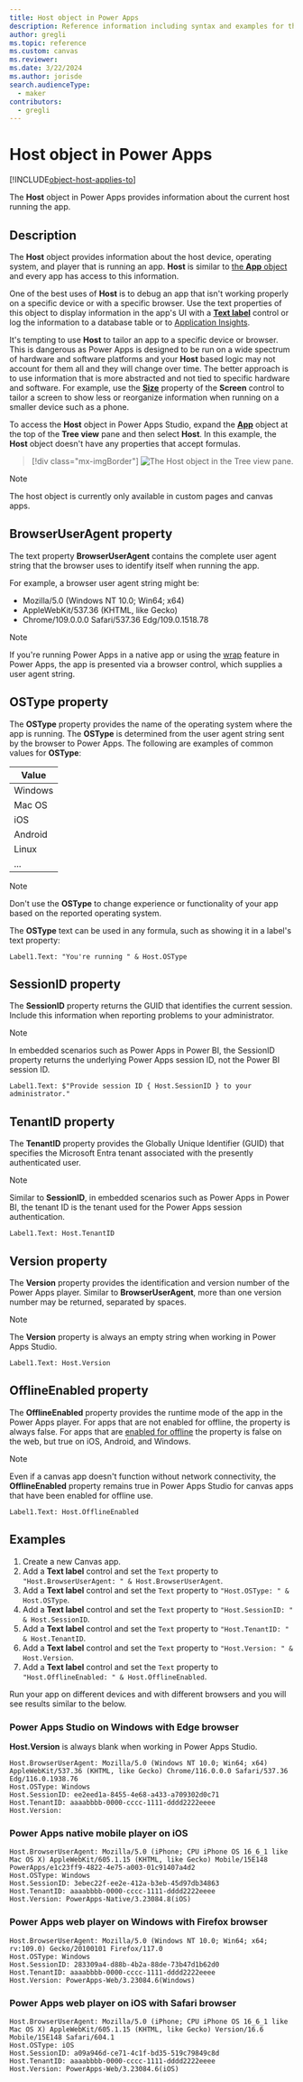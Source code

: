 ```yaml
---
title: Host object in Power Apps
description: Reference information including syntax and examples for the Host object in Power Apps.
author: gregli
ms.topic: reference
ms.custom: canvas
ms.reviewer: 
ms.date: 3/22/2024
ms.author: jorisde
search.audienceType: 
  - maker
contributors:
  - gregli
---
```

# Host object in Power Apps
[!INCLUDE[object-host-applies-to](includes/object-host-applies-to.md)]



The **Host** object in Power Apps provides information about the current host running the app.

## Description

The **Host** object provides information about the host device, operating system, and player that is running an app.  **Host** is similar to [the **App** object](object-app.md) and every app has access to this information.

One of the best uses of **Host** is to debug an app that isn't working properly on a specific device or with a specific browser.  Use the text properties of this object to display information in the app's UI with a [**Text label**](/power-apps/maker/canvas-apps/controls/control-text-box) control or log the information to a database table or to [Application Insights](/power-platform/admin/overview-integration-application-insights).

It's tempting to use **Host** to tailor an app to a specific device or browser.  This is dangerous as Power Apps is designed to be run on a wide spectrum of hardware and software platforms and your **Host** based logic may not account for them all and they will change over time.  The better approach is to use information that is more abstracted and not tied to specific hardware and software. For example, use the [**Size**](/power-apps/maker/canvas-apps/controls/control-screen#additional-properties) property of the **Screen** control to tailor a screen to show less or reorganize information when running on a smaller device such as a phone.

To access the **Host** object in Power Apps Studio, expand the [**App**](object-app.md) object at the top of the **Tree view** pane and then select **Host**. In this example, the **Host** object doesn't have any properties that accept formulas.

> [!div class="mx-imgBorder"]
> ![The Host object in the Tree view pane.](media/object-host/hostobject.png)

> [!NOTE]
> The host object is currently only available in custom pages and canvas apps.

## BrowserUserAgent property

The text property **BrowserUserAgent** contains the complete user agent string that the browser uses to identify itself when running the app.

For example, a browser user agent string might be:

- Mozilla/5.0 (Windows NT 10.0; Win64; x64) 
- AppleWebKit/537.36 (KHTML, like Gecko) 
- Chrome/109.0.0.0 Safari/537.36 Edg/109.0.1518.78

> [!NOTE]
> If you're running Power Apps in a native app or using the [wrap](/power-apps/maker/common/wrap/wrap-how-to) feature in Power Apps, the app is presented via a browser control, which supplies a user agent string.

## OSType property

The **OSType** property provides the name of the operating system where the app is running. The **OSType** is determined from the user agent string sent by the browser to Power Apps. The following are examples of common values for **OSType**:

| Value |
| --- |
| Windows |
| Mac OS |
| iOS |
| Android |
| Linux |
| ... |

> [!NOTE]
> Don't use the **OSType** to change experience or functionality of your app based on the reported operating system.

The **OSType** text can be used in any formula, such as showing it in a label's text property:

```power-fx
Label1.Text: "You're running " & Host.OSType
```

## SessionID property
The **SessionID** property returns the GUID that identifies the current session. Include this information when reporting problems to your administrator.

> [!NOTE]
> In embedded scenarios such as Power Apps in Power BI, the SessionID property returns the underlying Power Apps session ID, not the Power BI session ID.

```power-fx
Label1.Text: $"Provide session ID { Host.SessionID } to your administrator."
```

## TenantID property

The **TenantID** property provides the Globally Unique Identifier (GUID) that specifies the Microsoft Entra tenant associated with the presently authenticated user.

> [!NOTE]
> Similar to **SessionID**, in embedded scenarios such as Power Apps in Power BI, the tenant ID is the tenant used for the Power Apps session authentication.

```power-fx
Label1.Text: Host.TenantID
```

## Version property

The **Version** property provides the identification and version number of the Power Apps player.  Similar to **BrowserUserAgent**, more than one version number may be returned, separated by spaces.

> [!NOTE]
> The **Version** property is always an empty string when working in Power Apps Studio.

```power-fx
Label1.Text: Host.Version
```
## OfflineEnabled property

The **OfflineEnabled** property provides the runtime mode of the app in the Power Apps player. For apps that are not enabled for offline, the property is always false. For apps that are [enabled for offline](/power-apps/mobile/canvas-mobile-offline-overview) the property is false on the web, but true on iOS, Android, and Windows.  

> [!NOTE]
> Even if a canvas app doesn't function without network connectivity, the **OfflineEnabled** property remains true in Power Apps Studio for canvas apps that have been enabled for offline use.

```power-fx
Label1.Text: Host.OfflineEnabled
```
## Examples

1. Create a new Canvas app.
1. Add a **Text label** control and set the `Text` property to `"Host.BrowserUserAgent: " & Host.BrowserUserAgent`.
1. Add a **Text label** control and set the `Text` property to `"Host.OSType: " & Host.OSType`.
1. Add a **Text label** control and set the `Text` property to `"Host.SessionID: " & Host.SessionID`.
1. Add a **Text label** control and set the `Text` property to `"Host.TenantID: " & Host.TenantID`.
1. Add a **Text label** control and set the `Text` property to `"Host.Version: " & Host.Version`.
1. Add a **Text label** control and set the `Text` property to `"Host.OfflineEnabled: " & Host.OfflineEnabled`.

Run your app on different devices and with different browsers and you will see results similar to the below.

### Power Apps Studio on Windows with Edge browser

**Host.Version** is always blank when working in Power Apps Studio.

```
Host.BrowserUserAgent: Mozilla/5.0 (Windows NT 10.0; Win64; x64) AppleWebKit/537.36 (KHTML, like Gecko) Chrome/116.0.0.0 Safari/537.36 Edg/116.0.1938.76
Host.OSType: Windows
Host.SessionID: ee2eed1a-8455-4e68-a433-a709302d0c71
Host.TenantID: aaaabbbb-0000-cccc-1111-dddd2222eeee
Host.Version: 
```

### Power Apps native mobile player on iOS

```
Host.BrowserUserAgent: Mozilla/5.0 (iPhone; CPU iPhone OS 16_6_1 like Mac OS X) AppleWebKit/605.1.15 (KHTML, like Gecko) Mobile/15E148 PowerApps/e1c23ff9-4822-4e75-a003-01c91407a4d2
Host.OSType: Windows
Host.SessionID: 3ebec22f-ee2e-412a-b3eb-45d97db34863
Host.TenantID: aaaabbbb-0000-cccc-1111-dddd2222eeee
Host.Version: PowerApps-Native/3.23084.8(iOS)
```

### Power Apps web player on Windows with Firefox browser

```
Host.BrowserUserAgent: Mozilla/5.0 (Windows NT 10.0; Win64; x64; rv:109.0) Gecko/20100101 Firefox/117.0
Host.OSType: Windows
Host.SessionID: 283309a4-d88b-4b2a-88de-73b47d1b62d0
Host.TenantID: aaaabbbb-0000-cccc-1111-dddd2222eeee
Host.Version: PowerApps-Web/3.23084.6(Windows)
```

### Power Apps web player on iOS with Safari browser

```
Host.BrowserUserAgent: Mozilla/5.0 (iPhone; CPU iPhone OS 16_6_1 like Mac OS X) AppleWebKit/605.1.15 (KHTML, like Gecko) Version/16.6 Mobile/15E148 Safari/604.1
Host.OSType: iOS
Host.SessionID: a09a946d-ce71-4c1f-bd35-519c79849c8d
Host.TenantID: aaaabbbb-0000-cccc-1111-dddd2222eeee
Host.Version: PowerApps-Web/3.23084.6(iOS)
```







































































































